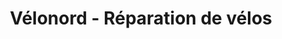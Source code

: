 ---
title: "Vélonord - Réparation de vélos"
url: /mons-en-baroeul/velonord-reparation-de-velos/
shop: Fahrrad
---